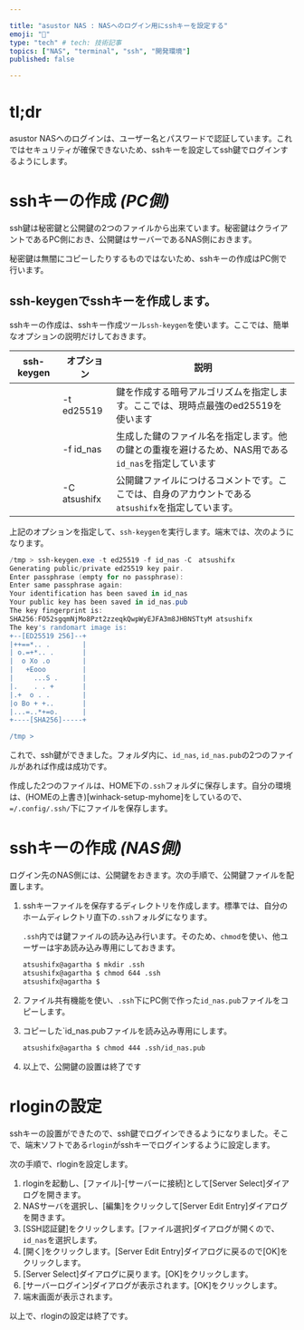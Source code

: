 ```yaml
---

title: "asustor NAS : NASへのログイン用にsshキーを設定する"
emoji: "🍆"
type: "tech" # tech: 技術記事
topics: ["NAS", "terminal", "ssh", "開発環境"]
published: false

---
```

# tl;dr

asustor NASへのログインは、ユーザー名とパスワードで認証しています。これではセキュリティが確保できないため、sshキーを設定してssh鍵でログインするようにします。



# sshキーの作成 *(PC側)*

ssh鍵は秘密鍵と公開鍵の2つのファイルから出来ています。秘密鍵はクライアントであるPC側におき、公開鍵はサーバーであるNAS側におきます。

秘密鍵は無闇にコピーしたりするものではないため、sshキーの作成はPC側で行います。



## ssh-keygenでsshキーを作成します。

sshキーの作成は、sshキー作成ツール`ssh-keygen`を使います。ここでは、簡単なオプションの説明だけしておきます。

| ssh-keygen | オプション   | 説明                                                         |
| ---------- | ------------ | ------------------------------------------------------------ |
|            | -t ed25519   | 鍵を作成する暗号アルゴリズムを指定します。ここでは、現時点最強のed25519を使います |
|            | -f id_nas    | 生成した鍵のファイル名を指定します。他の鍵との重複を避けるため、NAS用である`id_nas`を指定しています |
|            | -C atsushifx | 公開鍵ファイルにつけるコメントです。ここでは、自身のアカウントである`atsushifx`を指定しています。 |



上記のオプションを指定して、`ssh-keygen`を実行します。端末では、次のようになります。

``` powershell
/tmp > ssh-keygen.exe -t ed25519 -f id_nas -C　atsushifx
Generating public/private ed25519 key pair.
Enter passphrase (empty for no passphrase):
Enter same passphrase again:
Your identification has been saved in id_nas
Your public key has been saved in id_nas.pub
The key fingerprint is:
SHA256:FO52sgqmNjMo8Pzt2zzeqkQwpWyEJFA3m8JHBNSTtyM atsushifx
The key's randomart image is:
+--[ED25519 256]--+
|++==*.. .        |
| o.=+*.. .       |
|  o Xo .o        |
|   +Eooo         |
|     ...S .      |
|.    . . +       |
|.+  o . .        |
|o Bo + +..       |
|...=..*+=o.      |
+----[SHA256]-----+

/tmp >
```



これで、ssh鍵ができました。フォルダ内に、`id_nas`, `id_nas.pub`の2つのファイルがあれば作成は成功です。

作成した2つのファイルは、HOME下の`.ssh`フォルダに保存します。自分の環境は、(HOMEの上書き)[winhack-setup-myhome]をしているので、`=/.config/.ssh/`下にファイルを保存します。



# sshキーの作成 *(NAS側)*

ログイン先のNAS側には、公開鍵をおきます。次の手順で、公開鍵ファイルを配置します。

1. sshキーファイルを保存するディレクトリを作成します。標準では、自分のホームディレクトリ直下の`.ssh`フォルダになります。

   `.ssh`内では鍵ファイルの読み込み行います。そのため、`chmod`を使い、他ユーザーは宇あ読み込み専用にしておきます。

   ``` bash
   atsushifx@agartha $ mkdir .ssh
   atsushifx@agartha $ chmod 644 .ssh
   atsushifx@agartha $ 
   ```



2. ファイル共有機能を使い、`.ssh`下にPC側で作った`id_nas.pub`ファイルをコピーします。


3. コピーした`id_nas.pubファイルを読み込み専用にします。

   ```bash
   atsushifx@agartha $ chmod 444 .ssh/id_nas.pub
   
   ```



4. 以上で、公開鍵の設置は終了です



# rloginの設定

sshキーの設置ができたので、ssh鍵でログインできるようになりました。そこで、端末ソフトである`rlogin`がsshキーでログインするように設定します。

次の手順で、rloginを設定します。

1. rloginを起動し、[ファイル]-[サーバーに接続]として[Server Select]ダイアログを開きます。
2. NASサーバを選択し、[編集]をクリックして[Server Edit Entry]ダイアログを開きます。
3. [SSH認証鍵]をクリックします。[ファイル選択]ダイアログが開くので、`id_nas`を選択します。
4. [開く]をクリックします。[Server Edit Entry]ダイアログに戻るので[OK]をクリックします。
5. [Server Select]ダイアログに戻ります。[OK]をクリックします。
6. [サーバーログイン]ダイアログが表示されます。[OK]をクリックします。
7. 端末画面が表示されます。

以上で、rloginの設定は終了です。



